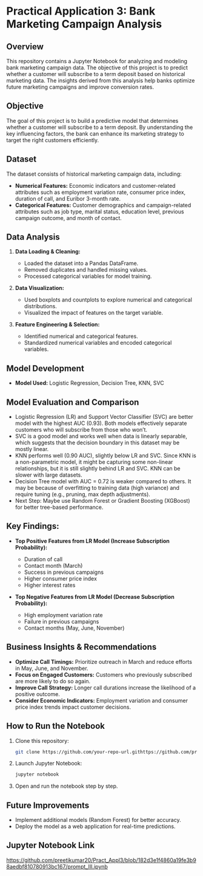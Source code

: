 # Practical Application 3: Bank Marketing Campaign Analysis

## Overview
This repository contains a Jupyter Notebook for analyzing and modeling bank marketing campaign data. The objective of this project is to predict whether a customer will subscribe to a term deposit based on historical marketing data. The insights derived from this analysis help banks optimize future marketing campaigns and improve conversion rates.

## Objective
The goal of this project is to build a predictive model that determines whether a customer will subscribe to a term deposit. By understanding the key influencing factors, the bank can enhance its marketing strategy to target the right customers efficiently.

## Dataset
The dataset consists of historical marketing campaign data, including:
- **Numerical Features:** Economic indicators and customer-related attributes such as employment variation rate, consumer price index, duration of call, and Euribor 3-month rate.
- **Categorical Features:** Customer demographics and campaign-related attributes such as job type, marital status, education level, previous campaign outcome, and month of contact.

## Data Analysis
1. **Data Loading & Cleaning:**
   - Loaded the dataset into a Pandas DataFrame.
   - Removed duplicates and handled missing values.
   - Processed categorical variables for model training.

2. **Data Visualization:**
   - Used boxplots and countplots to explore numerical and categorical distributions.
   - Visualized the impact of features on the target variable.

3. **Feature Engineering & Selection:**
   - Identified numerical and categorical features.
   - Standardized numerical variables and encoded categorical variables.

## Model Development
- **Model Used:** Logistic Regression, Decision Tree, KNN, SVC

## Model Evaluation and Comparison
* Logistic Regression (LR) and Support Vector Classifier (SVC) are better model with the highest AUC (0.93). Both models effectively separate customers who will subscribe from those who won’t.
* SVC is a good model and works well when data is linearly separable, which suggests that the decision boundary in this dataset may be mostly linear.
* KNN performs well (0.90 AUC), slightly below LR and SVC. Since KNN is a non-parametric model, it might be capturing some non-linear relationships, but it is still slightly behind LR and SVC. KNN can be slower with large datasets.
* Decision Tree model with AUC = 0.72 is weaker compared to others. It may be because of overfitting to training data (high variance) and require tuning (e.g., pruning, max depth adjustments).
*  Next Step: Maybe use Random Forest or Gradient Boosting (XGBoost) for better tree-based performance.

## **Key Findings:**
- **Top Positive Features from LR Model (Increase Subscription Probability):**
  - Duration of call
  - Contact month (March)
  - Success in previous campaigns
  - Higher consumer price index
  - Higher interest rates 

- **Top Negative Features from LR Model (Decrease Subscription Probability):**
  - High employment variation rate
  - Failure in previous campaigns
  - Contact months (May, June, November)

## Business Insights & Recommendations
- **Optimize Call Timings:** Prioritize outreach in March and reduce efforts in May, June, and November.
- **Focus on Engaged Customers:** Customers who previously subscribed are more likely to do so again.
- **Improve Call Strategy:** Longer call durations increase the likelihood of a positive outcome.
- **Consider Economic Indicators:** Employment variation and consumer price index trends impact customer decisions.


## How to Run the Notebook
1. Clone this repository:  
   ```bash
   git clone https://github.com/your-repo-url.githttps://github.com/preetikumar20/Pract_Appl3/blob/182d3e1f4860a19fe3b98aedbf810780913bc167/prompt_III.ipynb
   
   ```
2. Launch Jupyter Notebook:  
   ```bash
   jupyter notebook
   ```
3. Open and run the notebook step by step.

## Future Improvements
- Implement additional models (Random Forest) for better accuracy.
- Deploy the model as a web application for real-time predictions.

## Jupyter Notebook Link
https://github.com/preetikumar20/Pract_Appl3/blob/182d3e1f4860a19fe3b98aedbf810780913bc167/prompt_III.ipynb





